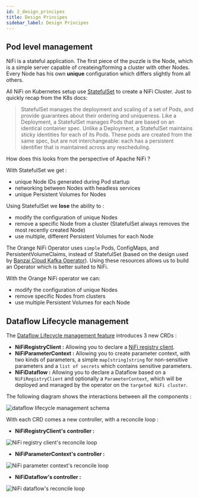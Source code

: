 ```yaml
---
id: 2_design_principes
title: Design Principes
sidebar_label: Design Principes
---
```


## Pod level management

NiFi is a stateful application. The first piece of the puzzle is the Node, which is a simple server capable of createing/forming a cluster with other Nodes. Every Node has his own **unique** configuration which differs slightly from all others.

All NiFi on Kubernetes setup use [StatefulSet](https://kubernetes.io/docs/concepts/workloads/controllers/statefulset/) to create a NiFi Cluster. Just to quickly recap from the K8s docs:

>StatefulSet manages the deployment and scaling of a set of Pods, and provide guarantees about their ordering and uniqueness. Like a Deployment, a StatefulSet manages Pods that are based on an identical container spec. Unlike a Deployment, a StatefulSet maintains sticky identities for each of its Pods. These pods are created from the same spec, but are not interchangeable: each has a persistent identifier that is maintained across any rescheduling.

How does this looks from the perspective of Apache NiFi ?

With StatefulSet we get :
- unique Node IDs generated during Pod startup
- networking between Nodes with headless services
- unique Persistent Volumes for Nodes

Using StatefulSet we **lose**  the ability to :

- modify the configuration of unique Nodes
- remove a specific Node from a cluster (StatefulSet always removes the most recently created Node)
- use multiple, different Persistent Volumes for each Node

The Orange NiFi Operator uses `simple` Pods, ConfigMaps, and PersistentVolumeClaims, instead of StatefulSet (based on the design used by [Banzai Cloud Kafka Operator](https://github.com/banzaicloud/kafka-operator)). 
Using these resources allows us to build an Operator which is better suited to NiFi.

With the Orange NiFi operator we can:

- modify the configuration of unique Nodes
- remove specific Nodes from clusters
- use multiple Persistent Volumes for each Node

## Dataflow Lifecycle management

The [Dataflow Lifecycle management feature](./3_features#dataflow-lifecycle-management-via-crd) introduces 3 new CRDs :

- **NiFiRegistryClient :** Allowing you to declare a [NiFi registry client](https://nifi.apache.org/docs/nifi-registry-docs/html/getting-started.html#connect-nifi-to-the-registry).
- **NiFiParameterContext :** Allowing you to create parameter context, with two kinds of parameters, a simple `map[string]string` for non-sensitive parameters and a `list of secrets` which contains sensitive parameters.
- **NiFiDataflow :** Allowing you to declare a Dataflow based on a `NiFiRegistryClient` and optionally a `ParameterContext`, which will be deployed and managed by the operator on the `targeted NiFi cluster`.

The following diagram shows the interactions between all the components : 

![dataflow lifecycle management schema](/img/1_concepts/2_design_principes/dataflow_lifecycle_management_schema.jpg)

With each CRD comes a new controller, with a reconcile loop : 

- **NiFiRegistryClient's controller :** 

![NiFi registry client's reconcile loop](/img/1_concepts/2_design_principes/registry_client_reconcile_loop.jpeg)

- **NiFiParameterContext's controller :** 

![NiFi parameter context's reconcile loop](/img/1_concepts/2_design_principes/parameter_context_reconcile_loop.jpeg)

- **NiFiDataflow's controller :** 

![NiFi dataflow's reconcile loop](/img/1_concepts/2_design_principes/dataflow_reconcile_loop.jpeg)


